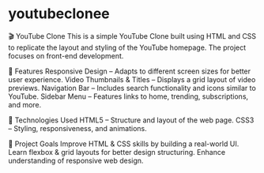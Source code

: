 # youtubeclonee
🎬 YouTube Clone
This is a simple YouTube Clone built using HTML and CSS to replicate the layout and styling of the YouTube homepage. The project focuses on front-end development.

📌 Features
Responsive Design – Adapts to different screen sizes for better user experience.
Video Thumbnails & Titles – Displays a grid layout of video previews.
Navigation Bar – Includes search functionality and icons similar to YouTube.
Sidebar Menu – Features links to home, trending, subscriptions, and more.

🚀 Technologies Used
HTML5 – Structure and layout of the web page.
CSS3 – Styling, responsiveness, and animations.


🎯 Project Goals
Improve HTML & CSS skills by building a real-world UI.
Learn flexbox & grid layouts for better design structuring.
Enhance understanding of responsive web design.

